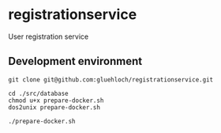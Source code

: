 # registrationservice
User registration service

## Development environment

```
git clone git@github.com:gluehloch/registrationservice.git

cd ./src/database
chmod u+x prepare-docker.sh
dos2unix prepare-docker.sh

./prepare-docker.sh
```

